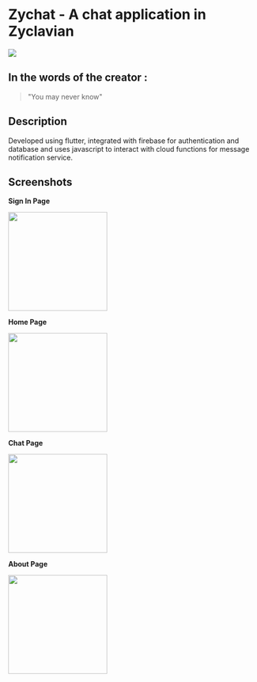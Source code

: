 # Zychat - A chat application in Zyclavian

<img src="https://github.com/qdotdash/zychat_flutter/blob/master/screenshots/banner.png">

## In the words of the creator : 
> "You may never know"

## Description

Developed using flutter, integrated with firebase for authentication and database and uses javascript to interact with cloud functions for message notification service.

## Screenshots

**Sign In Page**

<img src="https://github.com/qdotdash/zychat_flutter/blob/master/screenshots/signin.png" width="200">

**Home Page**

<img src="https://github.com/qdotdash/zychat_flutter/blob/master/screenshots/home.png" width="200">

**Chat Page**

<img src="https://github.com/qdotdash/zychat_flutter/blob/master/screenshots/chat.png" width="200">

**About Page**

<img src="https://github.com/qdotdash/zychat_flutter/blob/master/screenshots/about.png" width="200">

